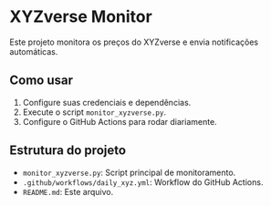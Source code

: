 # XYZverse Monitor

Este projeto monitora os preços do XYZverse e envia notificações automáticas.

## Como usar

1. Configure suas credenciais e dependências.
2. Execute o script `monitor_xyzverse.py`.
3. Configure o GitHub Actions para rodar diariamente.

## Estrutura do projeto

- `monitor_xyzverse.py`: Script principal de monitoramento.
- `.github/workflows/daily_xyz.yml`: Workflow do GitHub Actions.
- `README.md`: Este arquivo.

